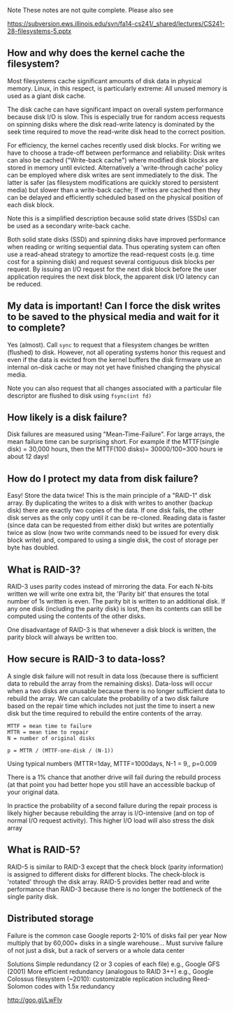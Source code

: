 Note These notes are not quite complete. Please also see

https://subversion.ews.illinois.edu/svn/fa14-cs241/_shared/lectures/CS241-28-filesystems-5.pptx

## How and why does the kernel cache the filesystem?

Most filesystems cache significant amounts of disk data in physical memory.
Linux, in this respect, is particularly extreme: All unused memory is used as a giant disk cache.

The disk cache can have significant impact on overall system performance because disk I/O is slow. This is especially true for random access requests on spinning disks where the disk read-write latency is dominated by the seek time required to move the read-write disk head to the correct position.

For efficiency, the kernel caches recently used disk blocks. 
For writing we have to choose a trade-off between performance and reliability: Disk writes can also be cached ("Write-back cache") where modified disk blocks are stored in memory until evicted. Alternatively a 'write-through cache' policy can be employed where disk writes are sent immediately to the disk. The latter is safer (as filesystem modifications are quickly stored to persistent media) but slower than a write-back cache; If writes are cached then they can be delayed and efficiently scheduled based on the physical position of each disk block.

Note this is a simplified description because solid state drives (SSDs) can be used as a secondary write-back cache.

Both solid state disks (SSD) and spinning disks have improved performance when reading or writing sequential data. Thus operating system can often use a read-ahead strategy to amortize the read-request costs (e.g. time cost for a spinning disk) and request several contiguous disk blocks per request. By issuing an I/O request for the next disk block before the user application requires the next disk block, the apparent disk I/O latency can be reduced.

## My data is important! Can I force the disk writes to be saved to the physical media and wait for it to complete?

Yes (almost). Call `sync` to request that a filesystem changes be written (flushed) to disk.
However, not all operating systems honor this request and even if the data is evicted from the kernel buffers the disk firmware use an internal on-disk cache or may not yet have finished changing the physical media. 

Note you can also request that all changes associated with a particular file descriptor are flushed to disk using `fsync(int fd)`

## How likely is a disk failure?

Disk failures are measured using "Mean-Time-Failure". For large arrays, the mean failure time can be surprising short. For example if the MTTF(single disk) = 30,000 hours, then the MTTF(100 disks)= 30000/100=300 hours  ie about 12 days!

## How do I protect my data from disk failure?

Easy! Store the data twice! This is the main principle of a "RAID-1" disk array. By duplicating the writes to a disk with writes to another (backup disk) there are exactly two copies of the data. If one disk fails, the other disk serves as the only copy until it can be re-cloned. Reading data is faster (since data can be requested from either disk) but writes are potentially twice as slow (now two write commands need to be issued for every disk block write) and, compared to using a single disk, the cost of storage per byte has doubled.

## What is RAID-3?
RAID-3 uses parity codes instead of mirroring the data. For each N-bits written we will write one extra bit, the 'Parity bit' that ensures the total number of 1s written is even.  The parity bit is written to an additional disk. If any one disk (including the parity disk) is lost, then its contents can still be computed using the contents of the other disks.

One disadvantage of RAID-3 is that whenever a disk block is written, the parity block will always be written too.

## How secure is RAID-3 to data-loss?

A single disk failure will not result in data loss (because there is sufficient data to rebuild the array from the remaining disks). Data-loss will occur when a two disks are unusable because there is no longer sufficient data to rebuild the array. We can calculate the probability of a two disk failure based on the repair time which includes not just the time to insert a new disk but the time required to rebuild the entire contents of the array.
```
MTTF = mean time to failure
MTTR = mean time to repair
N = number of original disks

p = MTTR / (MTTF-one-disk / (N-1))
```
Using typical numbers (MTTR=1day, MTTF=1000days, N-1 = 9,, p=0.009

There is a 1% chance that another drive will fail during the rebuild process (at that point you had better hope you still have an accessible backup of your original data.


In practice the probability of a second failure during the repair process is likely higher because rebuilding the array is I/O-intensive (and on top of normal I/O request activity). This higher I/O load will also stress the disk array



## What is RAID-5?
RAID-5 is similar to RAID-3 except that the check block (parity information) is assigned to different disks for different blocks. The check-block is 'rotated' through the disk array. RAID-5 provides better read and write performance than RAID-3 because there is no longer the bottleneck of the single parity disk.

## Distributed storage

Failure is the common case
Google reports 2-10% of disks fail per year
Now multiply that by 60,000+ disks in a single warehouse...
Must survive failure of not just a disk, but a rack of servers or a whole data center


Solutions
Simple redundancy (2 or 3 copies of each file)
e.g., Google GFS (2001)
More efficient redundancy (analogous to RAID 3++)
e.g., Google Colossus filesystem (~2010): customizable replication including Reed-Solomon codes with 1.5x redundancy

http://goo.gl/LwFIy

